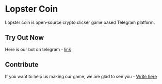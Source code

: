 # Lopster Coin

Lopster coin is open-source crypto clicker game based Telegram platform.

## Try Out Now

Here is our bot on telegram - [link](https://t.me/lopster_coin_bot)

## Contribute

If you want to help us making our game, we are glad to see you - [Write here](https://Vasiliy939.t.me)
